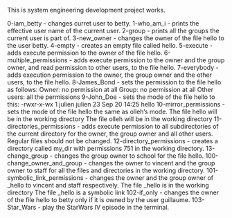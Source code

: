 This is system engineering development project works.

0-iam_betty - changes curret user to betty.
1-who_am_i - prints the effective user name of the current user.
2-group - prints all the groups the current user is part of.
3-new_owner - changes the owner of the file hello to the user betty.
4-empty - creates an empty file called hello.
5-execute - adds execute permission to the owner of the file hello.
6-multiple_permissions - adds execute permission to the owner and the group owner, and read permission to other users, to the file hello.
7-everybody - adds execution permission to the owner, the group owner and the other users, to the file hello.
8-James_Bond - sets the permission to the file hello as follows:
               Owner: no permission at all
               Group: no permission at all
               Other users: all the permissions
9-John_Doe - sets the mode of the file hello to this: -rwxr-x-wx 1 julien julien 23 Sep 20 14:25 hello
10-mirror_permissions - sets the mode of the file hello the same as olleh’s mode.
                       The file hello will be in the working directory
                       The file olleh will be in the working directory
11-directories_permissions - adds execute permission to all subdirectories of the current directory for the owner, the group owner and all other users. Regular files should not be changed.
12-directory_permissions - creates a directory called my_dir with permissions 751 in the working directory.
13-change_group - changes the group owner to school for the file hello.
100-change_owner_and_group - changes the owner to vincent and the group owner to staff for all the files and directories in the working directory.
101-symbolic_link_permissions - changes the owner and the group owner of _hello to vincent and staff respectively.
                               The file _hello is in the working directory
                               The file _hello is a symbolic link
102-if_only - changes the owner of the file hello to betty only if it is owned by the user guillaume.
103-Star_Wars - play the StarWars IV episode in the terminal.
